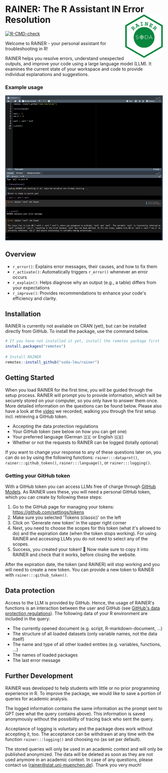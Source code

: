 # RAINER: The R Assistant IN Error Resolution <img src="man/figures/logo.png" width="120" align="right" />

<!-- badges: start -->
[![R-CMD-check](https://github.com/soda-lmu/rainer/actions/workflows/R-CMD-check.yaml/badge.svg)](https://github.com/soda-lmu/rainer/actions/workflows/R-CMD-check.yaml)
<!-- badges: end -->

Welcome to RAINER - your personal assistant for troubleshooting in R!

RAINER helps you resolve errors, understand unexpected outputs, and improve your code using a large language model (LLM). It examines the current state of your workspace and code to provide individual explanations and suggestions.

### Example usage
![Example](man/figures/Example_Usage.png)

## Overview

- `r_error()`: Explains error messages, their causes, and how to fix them
- `r_activate()`: Automatically triggers `r_error()` whenever an error occurs
- `r_explain()`: Helps diagnose why an output (e.g., a table) differs from your expectations
- `r_improve()`: Provides recommendations to enhance your code's efficiency and clarity.

## Installation

RAINER is currently not available on CRAN (yet), but can be installed directly from GitHub. To install the package, use the command below.

```r
# If you have not installed it yet, install the remotes package first
install.packages("remotes")

# Install RAINER
remotes::install_github("soda-lmu/rainer")
```

## Getting Started

When you load RAINER for the first time, you will be guided through the setup process. RAINER will prompt you to provide information, which will be securely stored on your computer, so you only have to answer them once. More detailed information on the questions can be found below. Please also have a look at the [video](https://www.youtube.com/watch?v=C36iZVrkVtA) we recorded, walking you through the first setup incl. retrieving a GitHub token.

- Accepting the data protection regulations
- Your GitHub token (see below on how you can get one)
- Your preferred language (German 🇩🇪 or English 🇬🇧)
- Whether or not the requests to RAINER can be logged (totally optional)

If you want to change your response to any of these questions later on, you can do so by using the following functions: `rainer:::dataprot()`, `rainer:::github_token()`, `rainer:::language()`, or `rainer:::logging()`.

### Getting your GitHub token

With a GitHub token you can access LLMs free of charge through [GitHub Models](https://docs.github.com/en/github-models). As RAINER uses these, you will need a personal GitHub token, which you can create by following these steps:

1. Go to the GitHub page for managing your tokens: <https://github.com/settings/tokens>
2. Make sure you selected 'Tokens (classic)' on the left
3. Click on 'Generate new token' in the upper right corner
4. Next, you need to choose the scopes for this token (what it's allowed to do) and the expiration date (when the token stops working). For using RAINER and accessing LLMs you do not need to select any of the scopes.
5. Success, you created your token! 🎉 Now make sure to copy it into RAINER and check that it works, before closing the website.

After the expiration date, the token (and RAINER) will stop working and you will need to create a new token. You can provide a new token to RAINER with `rainer:::github_token()`.

## Data protection

Access to the LLM is provided by GitHub. Hence, the usage of RAINER's functions is an interaction between the user and GitHub (see [GitHub's data protection regulations](https://docs.github.com/en/site-policy/privacy-policies/github-general-privacy-statement)). The following data of your R environment are included in the query:

- The currently opened document (e.g. script, R-markdown-document, ...)
- The structure of all loaded datasets (only variable names, not the data itself)
- The name and type of all other loaded entities (e.g. variables, functions, ...)
- The names of loaded packages
- The last error message

## Further Development

RAINER was developed to help students with little or no prior programming experience in R. To improve the package, we would like to save a portion of queries for academic analysis.

The logged information contains the same information as the prompt sent to GPT (see what the query contains above). This information is saved anonymously without the possibility of tracing back who sent the query.

Acceptance of logging is voluntary and the package does work without accepting it, too. The acceptance can be withdrawn at any time with the function `rainer:::logging()` and choosing no (as set per default).

The stored queries will only be used in an academic context and will only be published anonymized. The data will be deleted as soon as they are not used anymore in an academic context. In case of any questions, please contact us (rainer@stat.uni-muenchen.de). Thank you very much!
